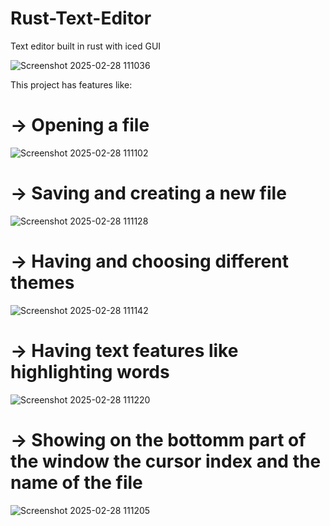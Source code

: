# Rust-Text-Editor
Text editor built in rust with iced GUI

![Screenshot 2025-02-28 111036](https://github.com/user-attachments/assets/5386031c-ccf7-4bca-a972-d0ca3f0f77b8)

This project has features like: 
  # -> Opening a file
  ![Screenshot 2025-02-28 111102](https://github.com/user-attachments/assets/ce388e78-43a8-4dda-93c2-8cd4d7d2bd28)

  # -> Saving and creating a new file
  ![Screenshot 2025-02-28 111128](https://github.com/user-attachments/assets/b217c94d-2425-4444-b1aa-10f35c3ce07a)

  # -> Having and choosing different themes
  ![Screenshot 2025-02-28 111142](https://github.com/user-attachments/assets/513e3392-4fdb-4a5e-a25d-9358366c2222)

  # -> Having text features like highlighting words
  ![Screenshot 2025-02-28 111220](https://github.com/user-attachments/assets/206ea2f9-4a27-40c1-b89e-a832b73b9ca1)

  # -> Showing on the bottomm part of the window the cursor index and the name of the file
  ![Screenshot 2025-02-28 111205](https://github.com/user-attachments/assets/a2dfce9b-24a9-4ad0-9213-a2923d3265b6)
